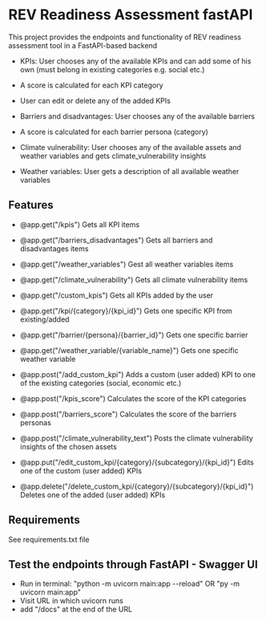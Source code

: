 # REV Readiness Assessment fastAPI

This project provides the endpoints and functionality of REV readiness assessment tool in a FastAPI-based backend 

- KPIs: User chooses any of the available KPIs and can add some of his own (must belong in existing categories e.g. social etc.)
- A score is calculated for each KPI category
- User can edit or delete any of the added KPIs

- Barriers and disadvantages: User chooses any of the available barriers 
- A score is calculated for each barrier persona (category)

- Climate vulnerability: User chooses any of the available assets and weather variables and gets climate_vulnerability insights    

- Weather variables: User gets a description of all available weather variables
##  Features

- @app.get("/kpis")
  Gets all KPI items  

- @app.get("/barriers_disadvantages")
  Gets all barriers and disadvantages items 

- @app.get("/weather_variables")
  Gest all weather variables items

- @app.get("/climate_vulnerability")
  Gets all climate vulnerability items

- @app.get("/custom_kpis")
  Gets all KPIs added by the user

- @app.get("/kpi/{category}/{kpi_id}")
  Gets one specific KPI from existing/added

- @app.get("/barrier/{persona}/{barrier_id}")
  Gets one specific barrier

- @app.get("/weather_variable/{variable_name}")
  Gets one specific weather variable

- @app.post("/add_custom_kpi")
  Adds a custom (user added) KPI to one of the existing categories (social, economic etc.)

- @app.post("/kpis_score")
  Calculates the score of the KPI categories

- @app.post("/barriers_score")
  Calculates the score of the barriers personas

- @app.post("/climate_vulnerability_text")
  Posts the climate vulnerability insights of the chosen assets

- @app.put("/edit_custom_kpi/{category}/{subcategory}/{kpi_id}")
  Edits one of the custom (user added) KPIs

- @app.delete("/delete_custom_kpi/{category}/{subcategory}/{kpi_id}")
  Deletes one of the added (user added) KPIs 

##  Requirements

See requirements.txt file

## Test the endpoints through FastAPI - Swagger UI
- Run in terminal:  "python -m uvicorn main:app --reload" OR "py -m uvicorn main:app"
- Visit URL in which uvicorn runs
- add "/docs" at the end of the URL
